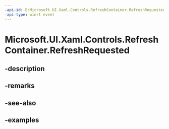 ```yaml
---
-api-id: E:Microsoft.UI.Xaml.Controls.RefreshContainer.RefreshRequested
-api-type: winrt event
---
```


<!-- Event syntax.
public event TypedEventHandler RefreshRequested<RefreshContainer, RefreshRequestedEventArgs>
-->

# Microsoft.UI.Xaml.Controls.RefreshContainer.RefreshRequested

## -description

## -remarks

## -see-also

## -examples

